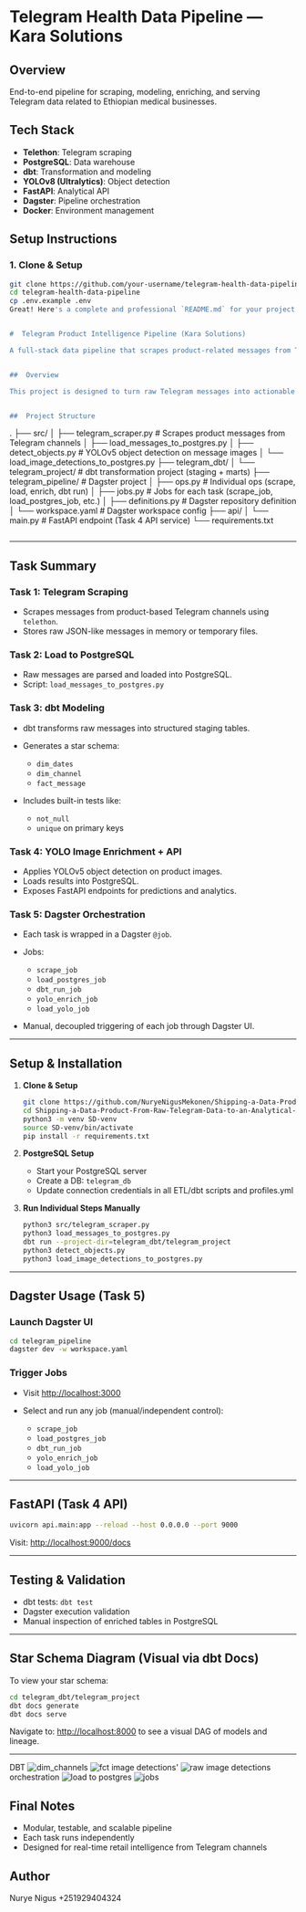 # Telegram Health Data Pipeline — Kara Solutions

## Overview
End-to-end pipeline for scraping, modeling, enriching, and serving Telegram data related to Ethiopian medical businesses.

## Tech Stack
- **Telethon**: Telegram scraping
- **PostgreSQL**: Data warehouse
- **dbt**: Transformation and modeling
- **YOLOv8 (Ultralytics)**: Object detection
- **FastAPI**: Analytical API
- **Dagster**: Pipeline orchestration
- **Docker**: Environment management
## Setup Instructions
### 1. Clone & Setup
```bash
git clone https://github.com/your-username/telegram-health-data-pipeline.git
cd telegram-health-data-pipeline
cp .env.example .env  
Great! Here's a complete and professional `README.md` for your project — covering all tasks from raw Telegram scraping to orchestration with Dagster:


#  Telegram Product Intelligence Pipeline (Kara Solutions)

A full-stack data pipeline that scrapes product-related messages from Telegram channels, extracts structured information, applies computer vision enrichment using YOLO, transforms data into an analytical star schema with dbt, and orchestrates the workflow using Dagster.


##  Overview

This project is designed to turn raw Telegram messages into actionable business insights through a robust data engineering workflow. It includes:


##  Project Structure

```
.
├── src/
│   ├── telegram_scraper.py         # Scrapes product messages from Telegram channels
│   ├── load_messages_to_postgres.py
│   ├── detect_objects.py           # YOLOv5 object detection on message images
│   └── load_image_detections_to_postgres.py
├── telegram_dbt/
│   └── telegram_project/           # dbt transformation project (staging + marts)
├── telegram_pipeline/             # Dagster project
│   ├── ops.py                      # Individual ops (scrape, load, enrich, dbt run)
│   ├── jobs.py                     # Jobs for each task (scrape_job, load_postgres_job, etc.)
│   ├── definitions.py              # Dagster repository definition
│   └── workspace.yaml              # Dagster workspace config
├── api/
│   └── main.py                     # FastAPI endpoint (Task 4 API service)
└── requirements.txt
```
```
---

##  Task Summary

###  Task 1: Telegram Scraping

* Scrapes messages from product-based Telegram channels using `telethon`.
* Stores raw JSON-like messages in memory or temporary files.

###  Task 2: Load to PostgreSQL

* Raw messages are parsed and loaded into PostgreSQL.
* Script: `load_messages_to_postgres.py`

###  Task 3: dbt Modeling

* dbt transforms raw messages into structured staging tables.
* Generates a star schema:

  * `dim_dates`
  * `dim_channel`
  * `fact_message`
* Includes built-in tests like:

  * `not_null`
  * `unique` on primary keys

###  Task 4: YOLO Image Enrichment + API

* Applies YOLOv5 object detection on product images.
* Loads results into PostgreSQL.
* Exposes FastAPI endpoints for predictions and analytics.

###  Task 5: Dagster Orchestration

* Each task is wrapped in a Dagster `@job`.
* Jobs:

  * `scrape_job`
  * `load_postgres_job`
  * `dbt_run_job`
  * `yolo_enrich_job`
  * `load_yolo_job`
* Manual, decoupled triggering of each job through Dagster UI.

---

##  Setup & Installation

1. **Clone & Setup**

   ```bash
   git clone https://github.com/NuryeNigusMekonen/Shipping-a-Data-Product-From-Raw-Telegram-Data-to-an-Analytical-API-Kara-Solutions.git
   cd Shipping-a-Data-Product-From-Raw-Telegram-Data-to-an-Analytical-API-Kara-Solutions
   python3 -m venv SD-venv
   source SD-venv/bin/activate
   pip install -r requirements.txt
   ```

2. **PostgreSQL Setup**

   * Start your PostgreSQL server
   * Create a DB: `telegram_db`
   * Update connection credentials in all ETL/dbt scripts and profiles.yml

3. **Run Individual Steps Manually**

   ```bash
   python3 src/telegram_scraper.py
   python3 load_messages_to_postgres.py
   dbt run --project-dir=telegram_dbt/telegram_project
   python3 detect_objects.py
   python3 load_image_detections_to_postgres.py
   ```

---

##  Dagster Usage (Task 5)

### Launch Dagster UI

```bash
cd telegram_pipeline
dagster dev -w workspace.yaml
```

### Trigger Jobs

* Visit [http://localhost:3000](http://localhost:3000)
* Select and run any job (manual/independent control):

  * `scrape_job`
  * `load_postgres_job`
  * `dbt_run_job`
  * `yolo_enrich_job`
  * `load_yolo_job`

---

##  FastAPI (Task 4 API)

```bash
uvicorn api.main:app --reload --host 0.0.0.0 --port 9000
```

Visit: [http://localhost:9000/docs](http://localhost:9000/docs)

---

##  Testing & Validation

* dbt tests: `dbt test`
* Dagster execution validation
* Manual inspection of enriched tables in PostgreSQL

---

##  Star Schema Diagram (Visual via dbt Docs)

To view your star schema:

```bash
cd telegram_dbt/telegram_project
dbt docs generate
dbt docs serve
```

Navigate to: [http://localhost:8000](http://localhost:8000) to see a visual DAG of models and lineage.

---
DBT
![dim_channels](screenshoot/dbt/dim_channels.png)
![fct image detections](screenshoot/dbt/fct_image_detections.png)'
![raw image detections](screenshoot/dbt/raw.image_detections.png)
orchestration 
![load to postgres](screenshoot/orchestration/load_raw_to_postgres.png)
![jobs](screenshoot/orchestration/jobs.png)

##  Final Notes

* Modular, testable, and scalable pipeline
* Each task runs independently
* Designed for real-time retail intelligence from Telegram channels

## Author 
Nurye Nigus +251929404324